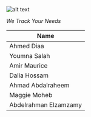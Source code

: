 ![alt text](https://fbcdn-sphotos-h-a.akamaihd.net/hphotos-ak-xpf1/v/t34.0-12/10955629_10153040092020631_1246950746_n.jpg?oh=8de229493dd42e468c8e665d9ead81ce&oe=54E3E42D&__gda__=1424231356_b6ce101cee7ec0130e85f08817d697f4)

*We Track Your Needs*

|          Name          |
|------------------------|
|      Ahmed Diaa        |
|     Youmna Salah       |
|     Amir Maurice       |
|    Dalia Hossam   	   |
|   Ahmad Abdalraheem    |
|     Maggie Moheb       |
|  Abdelrahman Elzamzamy |
